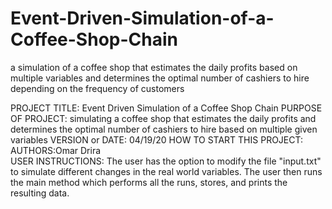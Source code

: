 # Event-Driven-Simulation-of-a-Coffee-Shop-Chain
a simulation of a coffee shop that estimates the daily profits based on multiple variables and determines the optimal number of cashiers to hire depending on the frequency of customers

PROJECT TITLE: Event Driven Simulation of a Coffee Shop Chain 
PURPOSE OF PROJECT: simulating a coffee shop that estimates the daily profits and determines the optimal number of cashiers to hire based on multiple given variables
VERSION or DATE: 04/19/20
HOW TO START THIS PROJECT:
AUTHORS:Omar Drira	
USER INSTRUCTIONS: The user has the option to modify the file "input.txt" to simulate different changes in the real world variables. 
The user then runs the main method which performs all the runs, stores, and prints the resulting data.
